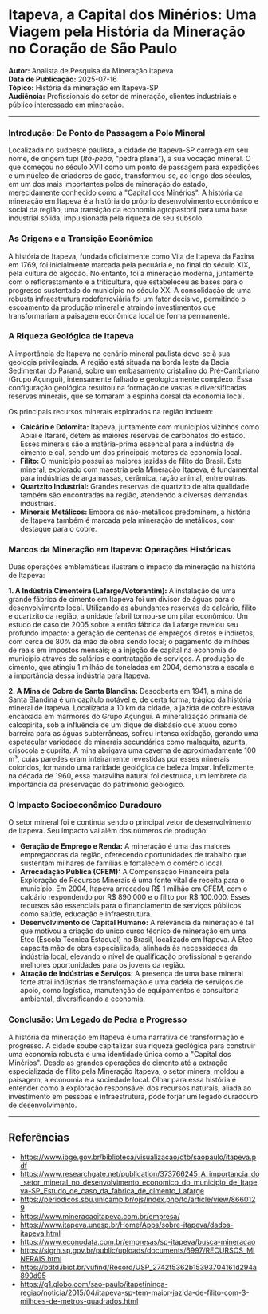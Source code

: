 # Itapeva, a Capital dos Minérios: Uma Viagem pela História da Mineração no Coração de São Paulo

**Autor:** Analista de Pesquisa da Mineração Itapeva  
**Data de Publicação:** 2025-07-16  
**Tópico:** História da mineração em Itapeva-SP  
**Audiência:** Profissionais do setor de mineração, clientes industriais e público interessado em mineração.

---

### Introdução: De Ponto de Passagem a Polo Mineral

Localizada no sudoeste paulista, a cidade de Itapeva-SP carrega em seu nome, de origem tupi (*Itá-peba*, "pedra plana"), a sua vocação mineral. O que começou no século XVII como um ponto de passagem para expedições e um núcleo de criadores de gado, transformou-se, ao longo dos séculos, em um dos mais importantes polos de mineração do estado, merecidamente conhecido como a "Capital dos Minérios". A história da mineração em Itapeva é a história do próprio desenvolvimento econômico e social da região, uma transição da economia agropastoril para uma base industrial sólida, impulsionada pela riqueza de seu subsolo.

### As Origens e a Transição Econômica

A história de Itapeva, fundada oficialmente como Vila de Itapeva da Faxina em 1769, foi inicialmente marcada pela pecuária e, no final do século XIX, pela cultura do algodão. No entanto, foi a mineração moderna, juntamente com o reflorestamento e a triticultura, que estabeleceu as bases para o progresso sustentado do município no século XX. A consolidação de uma robusta infraestrutura rodoferroviária foi um fator decisivo, permitindo o escoamento da produção mineral e atraindo investimentos que transformariam a paisagem econômica local de forma permanente.

### A Riqueza Geológica de Itapeva

A importância de Itapeva no cenário mineral paulista deve-se à sua geologia privilegiada. A região está situada na borda leste da Bacia Sedimentar do Paraná, sobre um embasamento cristalino do Pré-Cambriano (Grupo Açungui), intensamente falhado e geologicamente complexo. Essa configuração geológica resultou na formação de vastas e diversificadas reservas minerais, que se tornaram a espinha dorsal da economia local.

Os principais recursos minerais explorados na região incluem:
*   **Calcário e Dolomita:** Itapeva, juntamente com municípios vizinhos como Apiaí e Itararé, detém as maiores reservas de carbonatos do estado. Esses minerais são a matéria-prima essencial para a indústria de cimento e cal, sendo um dos principais motores da economia local.
*   **Filito:** O município possui as maiores jazidas de filito do Brasil. Este mineral, explorado com maestria pela Mineração Itapeva, é fundamental para indústrias de argamassas, cerâmica, ração animal, entre outras.
*   **Quartzito Industrial:** Grandes reservas de quartzito de alta qualidade também são encontradas na região, atendendo a diversas demandas industriais.
*   **Minerais Metálicos:** Embora os não-metálicos predominem, a história de Itapeva também é marcada pela mineração de metálicos, com destaque para o cobre.

### Marcos da Mineração em Itapeva: Operações Históricas

Duas operações emblemáticas ilustram o impacto da mineração na história de Itapeva:

**1. A Indústria Cimenteira (Lafarge/Votorantim):** A instalação de uma grande fábrica de cimento em Itapeva foi um divisor de águas para o desenvolvimento local. Utilizando as abundantes reservas de calcário, filito e quartzito da região, a unidade fabril tornou-se um pilar econômico. Um estudo de caso de 2005 sobre a então fábrica da Lafarge revelou seu profundo impacto: a geração de centenas de empregos diretos e indiretos, com cerca de 80% da mão de obra sendo local; o pagamento de milhões de reais em impostos mensais; e a injeção de capital na economia do município através de salários e contratação de serviços. A produção de cimento, que atingiu 1 milhão de toneladas em 2004, demonstra a escala e a importância dessa indústria para Itapeva.

**2. A Mina de Cobre de Santa Blandina:** Descoberta em 1941, a mina de Santa Blandina é um capítulo notável e, de certa forma, trágico da história mineral de Itapeva. Localizada a 10 km da cidade, a jazida de cobre estava encaixada em mármores do Grupo Açungui. A mineralização primária de calcopirita, sob a influência de um dique de diabásio que atuou como barreira para as águas subterrâneas, sofreu intensa oxidação, gerando uma espetacular variedade de minerais secundários como malaquita, azurita, crisocola e cuprita. A mina abrigava uma caverna de aproximadamente 100 m³, cujas paredes eram inteiramente revestidas por esses minerais coloridos, formando uma raridade geológica de beleza ímpar. Infelizmente, na década de 1960, essa maravilha natural foi destruída, um lembrete da importância da preservação do patrimônio geológico.

### O Impacto Socioeconômico Duradouro

O setor mineral foi e continua sendo o principal vetor de desenvolvimento de Itapeva. Seu impacto vai além dos números de produção:
*   **Geração de Emprego e Renda:** A mineração é uma das maiores empregadoras da região, oferecendo oportunidades de trabalho que sustentam milhares de famílias e fortalecem o comércio local.
*   **Arrecadação Pública (CFEM):** A Compensação Financeira pela Exploração de Recursos Minerais é uma fonte vital de receita para o município. Em 2004, Itapeva arrecadou R$ 1 milhão em CFEM, com o calcário respondendo por R$ 890.000 e o filito por R$ 100.000. Esses recursos são essenciais para o financiamento de serviços públicos como saúde, educação e infraestrutura.
*   **Desenvolvimento de Capital Humano:** A relevância da mineração é tal que motivou a criação do único curso técnico de mineração em uma Etec (Escola Técnica Estadual) no Brasil, localizado em Itapeva. A Etec capacita mão de obra especializada, alinhada às necessidades da indústria local, elevando o nível de qualificação profissional e gerando melhores oportunidades para os jovens da região.
*   **Atração de Indústrias e Serviços:** A presença de uma base mineral forte atrai indústrias de transformação e uma cadeia de serviços de apoio, como logística, manutenção de equipamentos e consultoria ambiental, diversificando a economia.

### Conclusão: Um Legado de Pedra e Progresso

A história da mineração em Itapeva é uma narrativa de transformação e progresso. A cidade soube capitalizar sua riqueza geológica para construir uma economia robusta e uma identidade única como a "Capital dos Minérios". Desde as grandes operações de cimento até a extração especializada de filito pela Mineração Itapeva, o setor mineral moldou a paisagem, a economia e a sociedade local. Olhar para essa história é entender como a exploração responsável dos recursos naturais, aliada ao investimento em pessoas e infraestrutura, pode forjar um legado duradouro de desenvolvimento.

---

## Referências

- https://www.ibge.gov.br/biblioteca/visualizacao/dtb/saopaulo/itapeva.pdf
- https://www.researchgate.net/publication/373766245_A_importancia_do_setor_mineral_no_desenvolvimento_economico_do_municipio_de_Itapeva-SP_Estudo_de_caso_da_fabrica_de_cimento_Lafarge
- https://periodicos.sbu.unicamp.br/ojs/index.php/td/article/view/8660129
- https://www.mineracaoitapeva.com.br/empresa/
- https://www.itapeva.unesp.br/Home/Apps/sobre-itapeva/dados-itapeva.html
- https://www.econodata.com.br/empresas/sp-itapeva/busca-mineracao
- https://sigrh.sp.gov.br/public/uploads/documents/6997/RECURSOS_MINERAIS.html
- https://bdtd.ibict.br/vufind/Record/USP_2742f5362b15393704161d294a890d95
- https://g1.globo.com/sao-paulo/itapetininga-regiao/noticia/2015/04/itapeva-sp-tem-maior-jazida-de-filito-com-3-milhoes-de-metros-quadrados.html
